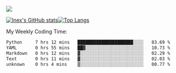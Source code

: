 ![](https://komarev.com/ghpvc/?username=lnexenl&style=flat-square&color=orange)

[![lnex's GitHub stats](https://github-readme-stats.vercel.app/api?username=lnexenl&count_private=true&show_icons=true)](https://github.com/anuraghazra/github-readme-stats)[![Top Langs](https://github-readme-stats.vercel.app/api/top-langs/?username=lnexenl&layout=compact&langs_count=8&exclude_repo=32-bit-MIPS-CPU)](https://github.com/anuraghazra/github-readme-stats)

My Weekly Coding Time:
<!--START_SECTION:waka-->

```txt
Python     7 hrs 12 mins   █████████████████████░░░░   83.69 %
YAML       0 hrs 55 mins   ██▓░░░░░░░░░░░░░░░░░░░░░░   10.73 %
Markdown   0 hrs 12 mins   ▓░░░░░░░░░░░░░░░░░░░░░░░░   02.29 %
Text       0 hrs 11 mins   ▓░░░░░░░░░░░░░░░░░░░░░░░░   02.03 %
unknown    0 hrs 4 mins    ▒░░░░░░░░░░░░░░░░░░░░░░░░   00.77 %
```

<!--END_SECTION:waka-->


